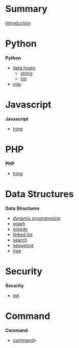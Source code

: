 # Summary

[Introduction](./introduction.md)

# Python
**Python**
- [data types](./python/data_type/README.md)
	- [string](python/data_type/string/README.md)
	- [list](python/data_type/list/README.md)
- [oop](./python/oop/README.md)




# Javascript
**Javascript**
- [tring](./javascript/string/README.md)

# PHP
**PHP**
- [tring](./php/string/README.md)

# Data Structures
**Data Structures**
- [dynamic programming](./data_structure/README.md)
- [graph](./data_structure/README.md)
- [greedy](./data_structure/README.md)
- [linked list](./data_structure/README.md)
- [search](./data_structure/README.md)
- [sequence](./data_structure/README.md)
- [tree](./data_structure/README.md)

# Security
**Security**
- [jwt](security/jwt/README.md)

# Command
**Command**
- [command](command/README.md)v
